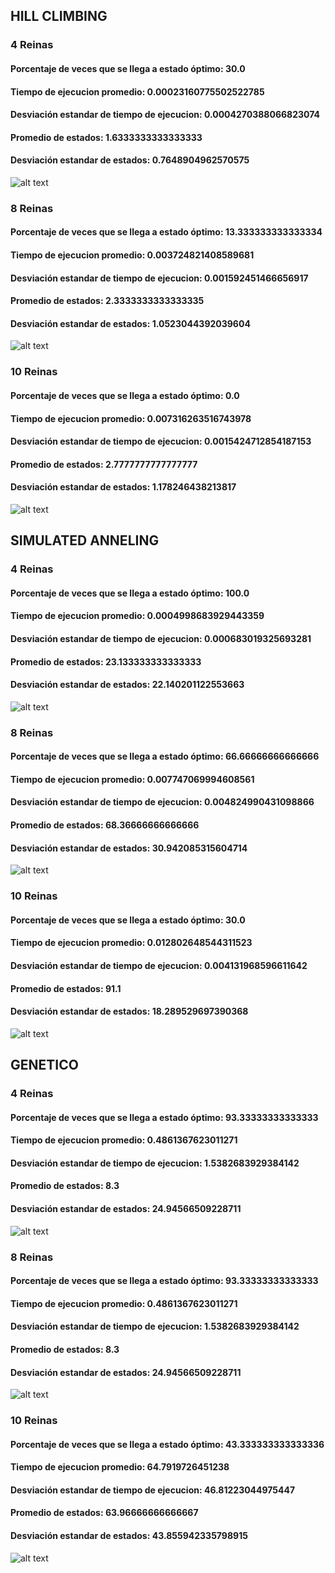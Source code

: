 <h2> HILL CLIMBING </h2>
<h3> 4 Reinas </h3>
<h4> Porcentaje de veces que se llega a estado óptimo:  30.0</h4>
<h4>Tiempo de ejecucion promedio:  0.00023160775502522785</h4>
<h4>Desviación estandar de tiempo de ejecucion:  0.0004270388066823074</h4>
<h4>Promedio de estados:  1.6333333333333333</h4>
<h4>Desviación estandar de estados:  0.7648904962570575</h4>

![alt text](https://github.com/sofiabarbeito/ia-uncuyo-2021/blob/main/tp5-busquedas-locales/imagenes/caja4reinashill.PNG?raw=true)

<h3> 8 Reinas </h3>
<h4> Porcentaje de veces que se llega a estado óptimo:  13.333333333333334</h4>
<h4>Tiempo de ejecucion promedio:  0.003724821408589681</h4>
<h4>Desviación estandar de tiempo de ejecucion:  0.001592451466656917</h4>
<h4>Promedio de estados:  2.3333333333333335</h4>
<h4>Desviación estandar de estados:  1.0523044392039604</h4>

![alt text](https://github.com/sofiabarbeito/ia-uncuyo-2021/blob/main/tp5-busquedas-locales/imagenes/caja8reinashill.PNG?raw=true)

<h3> 10 Reinas </h3>
<h4> Porcentaje de veces que se llega a estado óptimo:  0.0</h4>
<h4>Tiempo de ejecucion promedio:  0.007316263516743978</h4>
<h4>Desviación estandar de tiempo de ejecucion:  0.0015424712854187153</h4>
<h4>Promedio de estados:  2.7777777777777777</h4>
<h4>Desviación estandar de estados:  1.178246438213817</h4>

![alt text](https://github.com/sofiabarbeito/ia-uncuyo-2021/blob/main/tp5-busquedas-locales/imagenes/caja10reinashill.PNG?raw=true)



<h2> SIMULATED ANNELING </h2>
<h3> 4 Reinas </h3>
<h4> Porcentaje de veces que se llega a estado óptimo:  100.0</h4>
<h4>Tiempo de ejecucion promedio:  0.0004998683929443359</h4>
<h4>Desviación estandar de tiempo de ejecucion:  0.000683019325693281</h4>
<h4>Promedio de estados:  23.133333333333333</h4>
<h4>Desviación estandar de estados:  22.140201122553663</h4>

![alt text](https://github.com/sofiabarbeito/ia-uncuyo-2021/blob/main/tp5-busquedas-locales/imagenes/caja4reinassimulated.PNG?raw=true)

<h3> 8 Reinas </h3>
<h4> Porcentaje de veces que se llega a estado óptimo:   66.66666666666666</h4>
<h4>Tiempo de ejecucion promedio:  0.007747069994608561</h4>
<h4>Desviación estandar de tiempo de ejecucion:  0.004824990431098866</h4>
<h4>Promedio de estados:  68.36666666666666</h4>
<h4>Desviación estandar de estados:  30.942085315604714</h4>

![alt text](https://github.com/sofiabarbeito/ia-uncuyo-2021/blob/main/tp5-busquedas-locales/imagenes/caja8reinassimulated.PNG?raw=true)

<h3> 10 Reinas </h3>
<h4> Porcentaje de veces que se llega a estado óptimo:  30.0</h4>
<h4>Tiempo de ejecucion promedio:  0.012802648544311523</h4>
<h4>Desviación estandar de tiempo de ejecucion:  0.004131968596611642</h4>
<h4>Promedio de estados:  91.1</h4>
<h4>Desviación estandar de estados:  18.289529697390368</h4>

![alt text](https://github.com/sofiabarbeito/ia-uncuyo-2021/blob/main/tp5-busquedas-locales/imagenes/caja10reinassimulated.PNG?raw=true)


<h2> GENETICO </h2>
<h3> 4 Reinas </h3>
<h4> Porcentaje de veces que se llega a estado óptimo:  93.33333333333333</h4>
<h4>Tiempo de ejecucion promedio:  0.4861367623011271</h4>
<h4>Desviación estandar de tiempo de ejecucion:  1.5382683929384142</h4>
<h4>Promedio de estados:  8.3</h4>
<h4>Desviación estandar de estados:  24.94566509228711 </h4>

![alt text](https://github.com/sofiabarbeito/ia-uncuyo-2021/blob/main/tp5-busquedas-locales/imagenes/caja4reinasgenetico.PNG?raw=true)

<h3> 8 Reinas </h3>
<h4> Porcentaje de veces que se llega a estado óptimo:  93.33333333333333</h4>
<h4>Tiempo de ejecucion promedio:  0.4861367623011271</h4>
<h4>Desviación estandar de tiempo de ejecucion:  1.5382683929384142</h4>
<h4>Promedio de estados:  8.3</h4>
<h4>Desviación estandar de estados:  24.94566509228711 </h4>

![alt text](https://github.com/sofiabarbeito/ia-uncuyo-2021/blob/main/tp5-busquedas-locales/imagenes/caja8reinasgenetico.PNG?raw=true)

<h3> 10 Reinas </h3>
<h4> Porcentaje de veces que se llega a estado óptimo:  43.333333333333336</h4>
<h4>Tiempo de ejecucion promedio:  64.7919726451238</h4>
<h4>Desviación estandar de tiempo de ejecucion:  46.81223044975447</h4>
<h4>Promedio de estados:  63.96666666666667</h4>
<h4>Desviación estandar de estados:  43.855942335798915</h4>

![alt text](https://github.com/sofiabarbeito/ia-uncuyo-2021/blob/main/tp5-busquedas-locales/imagenes/caja10reinasgenetico.PNG?raw=true)
